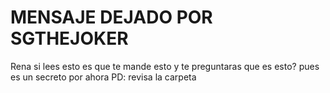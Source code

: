 # MENSAJE DEJADO POR SGTHEJOKER
 Rena si lees esto es que te mande esto y te preguntaras que es esto?
 pues es un secreto por ahora
 PD: revisa la carpeta
